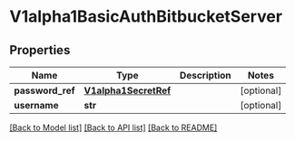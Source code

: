 # V1alpha1BasicAuthBitbucketServer

## Properties
Name | Type | Description | Notes
------------ | ------------- | ------------- | -------------
**password_ref** | [**V1alpha1SecretRef**](V1alpha1SecretRef.md) |  | [optional] 
**username** | **str** |  | [optional] 

[[Back to Model list]](../README.md#documentation-for-models) [[Back to API list]](../README.md#documentation-for-api-endpoints) [[Back to README]](../README.md)


